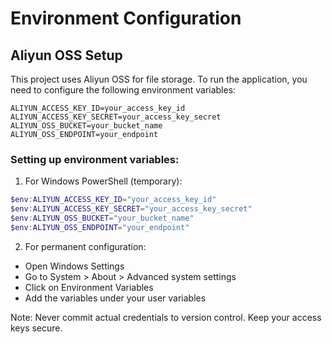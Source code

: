# Environment Configuration

## Aliyun OSS Setup
This project uses Aliyun OSS for file storage. To run the application, you need to configure the following environment variables:

```
ALIYUN_ACCESS_KEY_ID=your_access_key_id
ALIYUN_ACCESS_KEY_SECRET=your_access_key_secret
ALIYUN_OSS_BUCKET=your_bucket_name
ALIYUN_OSS_ENDPOINT=your_endpoint
```

### Setting up environment variables:

1. For Windows PowerShell (temporary):
```powershell
$env:ALIYUN_ACCESS_KEY_ID="your_access_key_id"
$env:ALIYUN_ACCESS_KEY_SECRET="your_access_key_secret"
$env:ALIYUN_OSS_BUCKET="your_bucket_name"
$env:ALIYUN_OSS_ENDPOINT="your_endpoint"
```

2. For permanent configuration:
- Open Windows Settings
- Go to System > About > Advanced system settings
- Click on Environment Variables
- Add the variables under your user variables

Note: Never commit actual credentials to version control. Keep your access keys secure. 